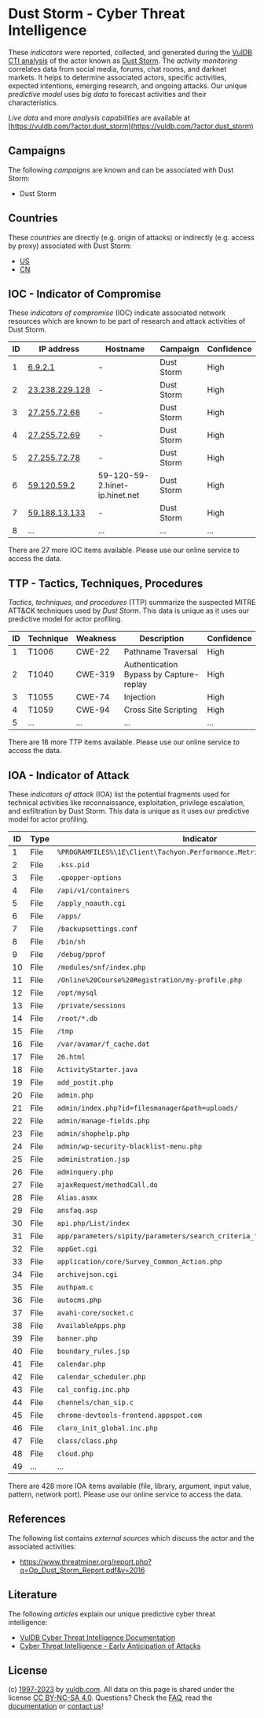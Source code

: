 # Dust Storm - Cyber Threat Intelligence

These _indicators_ were reported, collected, and generated during the [VulDB CTI analysis](https://vuldb.com/?kb.cti) of the actor known as [Dust Storm](https://vuldb.com/?actor.dust_storm). The _activity monitoring_ correlates data from social media, forums, chat rooms, and darknet markets. It helps to determine associated actors, specific activities, expected intentions, emerging research, and ongoing attacks. Our unique _predictive model_ uses _big data_ to forecast activities and their characteristics.

_Live data_ and more _analysis capabilities_ are available at [https://vuldb.com/?actor.dust_storm](https://vuldb.com/?actor.dust_storm)

## Campaigns

The following _campaigns_ are known and can be associated with Dust Storm:

* Dust Storm

## Countries

These _countries_ are directly (e.g. origin of attacks) or indirectly (e.g. access by proxy) associated with Dust Storm:

* [US](https://vuldb.com/?country.us)
* [CN](https://vuldb.com/?country.cn)

## IOC - Indicator of Compromise

These _indicators of compromise_ (IOC) indicate associated network resources which are known to be part of research and attack activities of Dust Storm.

ID | IP address | Hostname | Campaign | Confidence
-- | ---------- | -------- | -------- | ----------
1 | [6.9.2.1](https://vuldb.com/?ip.6.9.2.1) | - | Dust Storm | High
2 | [23.238.229.128](https://vuldb.com/?ip.23.238.229.128) | - | Dust Storm | High
3 | [27.255.72.68](https://vuldb.com/?ip.27.255.72.68) | - | Dust Storm | High
4 | [27.255.72.69](https://vuldb.com/?ip.27.255.72.69) | - | Dust Storm | High
5 | [27.255.72.78](https://vuldb.com/?ip.27.255.72.78) | - | Dust Storm | High
6 | [59.120.59.2](https://vuldb.com/?ip.59.120.59.2) | 59-120-59-2.hinet-ip.hinet.net | Dust Storm | High
7 | [59.188.13.133](https://vuldb.com/?ip.59.188.13.133) | - | Dust Storm | High
8 | ... | ... | ... | ...

There are 27 more IOC items available. Please use our online service to access the data.

## TTP - Tactics, Techniques, Procedures

_Tactics, techniques, and procedures_ (TTP) summarize the suspected MITRE ATT&CK techniques used by _Dust Storm_. This data is unique as it uses our predictive model for actor profiling.

ID | Technique | Weakness | Description | Confidence
-- | --------- | -------- | ----------- | ----------
1 | T1006 | CWE-22 | Pathname Traversal | High
2 | T1040 | CWE-319 | Authentication Bypass by Capture-replay | High
3 | T1055 | CWE-74 | Injection | High
4 | T1059 | CWE-94 | Cross Site Scripting | High
5 | ... | ... | ... | ...

There are 18 more TTP items available. Please use our online service to access the data.

## IOA - Indicator of Attack

These _indicators of attack_ (IOA) list the potential fragments used for technical activities like reconnaissance, exploitation, privilege escalation, and exfiltration by Dust Storm. This data is unique as it uses our predictive model for actor profiling.

ID | Type | Indicator | Confidence
-- | ---- | --------- | ----------
1 | File | `%PROGRAMFILES%\1E\Client\Tachyon.Performance.Metrics.exe` | High
2 | File | `.kss.pid` | Medium
3 | File | `.qpopper-options` | High
4 | File | `/api/v1/containers` | High
5 | File | `/apply_noauth.cgi` | High
6 | File | `/apps/` | Low
7 | File | `/backupsettings.conf` | High
8 | File | `/bin/sh` | Low
9 | File | `/debug/pprof` | Medium
10 | File | `/modules/snf/index.php` | High
11 | File | `/Online%20Course%20Registration/my-profile.php` | High
12 | File | `/opt/mysql` | Medium
13 | File | `/private/sessions` | High
14 | File | `/root/*.db` | Medium
15 | File | `/tmp` | Low
16 | File | `/var/avamar/f_cache.dat` | High
17 | File | `26.html` | Low
18 | File | `ActivityStarter.java` | High
19 | File | `add_postit.php` | High
20 | File | `admin.php` | Medium
21 | File | `admin/index.php?id=filesmanager&path=uploads/` | High
22 | File | `admin/manage-fields.php` | High
23 | File | `admin/shophelp.php` | High
24 | File | `admin/wp-security-blacklist-menu.php` | High
25 | File | `administration.jsp` | High
26 | File | `adminquery.php` | High
27 | File | `ajaxRequest/methodCall.do` | High
28 | File | `Alias.asmx` | Medium
29 | File | `ansfaq.asp` | Medium
30 | File | `api.php/List/index` | High
31 | File | `app/parameters/sipity/parameters/search_criteria_for_works_parameter.rb` | High
32 | File | `appGet.cgi` | Medium
33 | File | `application/core/Survey_Common_Action.php` | High
34 | File | `archivejson.cgi` | High
35 | File | `authpam.c` | Medium
36 | File | `autocms.php` | Medium
37 | File | `avahi-core/socket.c` | High
38 | File | `AvailableApps.php` | High
39 | File | `banner.php` | Medium
40 | File | `boundary_rules.jsp` | High
41 | File | `calendar.php` | Medium
42 | File | `calendar_scheduler.php` | High
43 | File | `cal_config.inc.php` | High
44 | File | `channels/chan_sip.c` | High
45 | File | `chrome-devtools-frontend.appspot.com` | High
46 | File | `claro_init_global.inc.php` | High
47 | File | `class/class.php` | High
48 | File | `cloud.php` | Medium
49 | ... | ... | ...

There are 428 more IOA items available (file, library, argument, input value, pattern, network port). Please use our online service to access the data.

## References

The following list contains _external sources_ which discuss the actor and the associated activities:

* https://www.threatminer.org/report.php?q=Op_Dust_Storm_Report.pdf&y=2016

## Literature

The following _articles_ explain our unique predictive cyber threat intelligence:

* [VulDB Cyber Threat Intelligence Documentation](https://vuldb.com/?kb.cti)
* [Cyber Threat Intelligence - Early Anticipation of Attacks](https://www.scip.ch/en/?labs.20201022)

## License

(c) [1997-2023](https://vuldb.com/?kb.changelog) by [vuldb.com](https://vuldb.com/?kb.about). All data on this page is shared under the license [CC BY-NC-SA 4.0](https://creativecommons.org/licenses/by-nc-sa/4.0/). Questions? Check the [FAQ](https://vuldb.com/?kb.faq), read the [documentation](https://vuldb.com/?kb) or [contact us](https://vuldb.com/?contact)!
